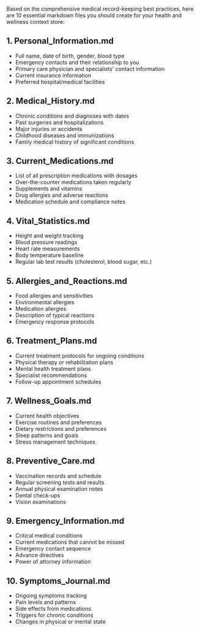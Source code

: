Based on the comprehensive medical record-keeping best practices, here are 10 essential markdown files you should create for your health and wellness context store:

## 1. Personal_Information.md
- Full name, date of birth, gender, blood type
- Emergency contacts and their relationship to you
- Primary care physician and specialists' contact information
- Current insurance information
- Preferred hospital/medical facilities

## 2. Medical_History.md
- Chronic conditions and diagnoses with dates
- Past surgeries and hospitalizations
- Major injuries or accidents
- Childhood diseases and immunizations
- Family medical history of significant conditions

## 3. Current_Medications.md
- List of all prescription medications with dosages
- Over-the-counter medications taken regularly
- Supplements and vitamins
- Drug allergies and adverse reactions
- Medication schedule and compliance notes

## 4. Vital_Statistics.md
- Height and weight tracking
- Blood pressure readings
- Heart rate measurements
- Body temperature baseline
- Regular lab test results (cholesterol, blood sugar, etc.)

## 5. Allergies_and_Reactions.md
- Food allergies and sensitivities
- Environmental allergies
- Medication allergies
- Description of typical reactions
- Emergency response protocols

## 6. Treatment_Plans.md
- Current treatment protocols for ongoing conditions
- Physical therapy or rehabilitation plans
- Mental health treatment plans
- Specialist recommendations
- Follow-up appointment schedules

## 7. Wellness_Goals.md
- Current health objectives
- Exercise routines and preferences
- Dietary restrictions and preferences
- Sleep patterns and goals
- Stress management techniques

## 8. Preventive_Care.md
- Vaccination records and schedule
- Regular screening tests and results
- Annual physical examination notes
- Dental check-ups
- Vision examinations

## 9. Emergency_Information.md
- Critical medical conditions
- Current medications that cannot be missed
- Emergency contact sequence
- Advance directives
- Power of attorney information

## 10. Symptoms_Journal.md
- Ongoing symptoms tracking
- Pain levels and patterns
- Side effects from medications
- Triggers for chronic conditions
- Changes in physical or mental state

 